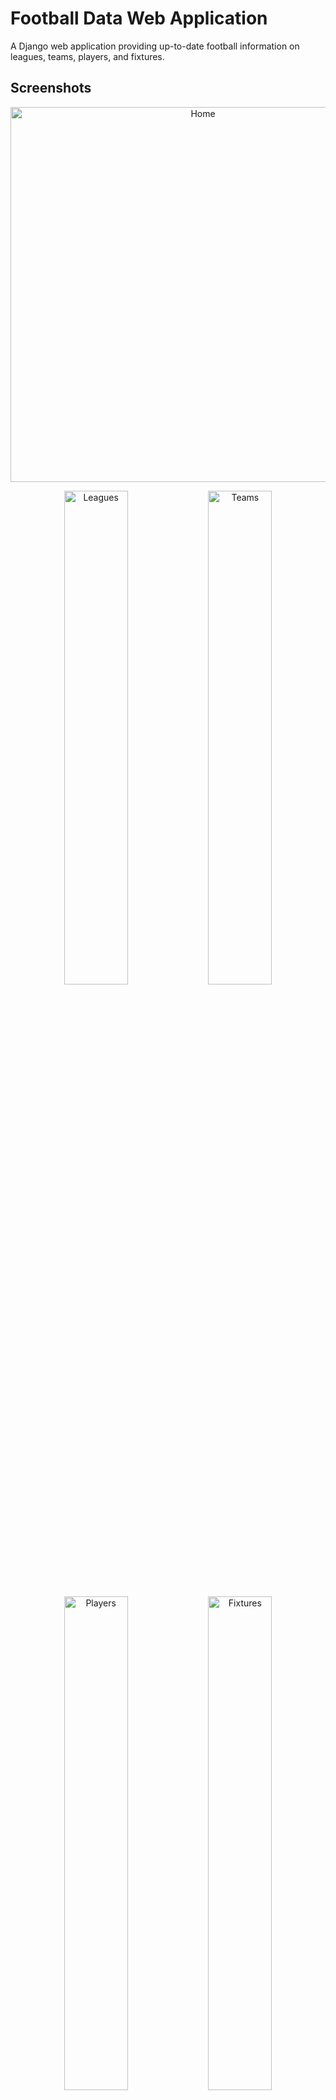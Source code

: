# Football Data Web Application

A Django web application providing up-to-date football information on leagues, teams, players, and fixtures.

## Screenshots

<p align="center">
  <img src="https://github.com/user-attachments/assets/996019c7-ade5-4831-858b-f33f54502770" width="600" alt="Home">
</p>

<p align="center">
  <img src="https://github.com/user-attachments/assets/e6ea85ad-93ca-48e1-b055-83f9f9e2ab9f" width="45%" alt="Leagues">
  <img src="https://github.com/user-attachments/assets/604d2957-e68e-43c8-9cca-49e9076b6e96" width="45%" alt="Teams">
</p>

<p align="center">
  <img src="https://github.com/user-attachments/assets/d83f12fd-1429-4552-bc9c-8c04854ddfb7" width="45%" alt="Players">
  <img src="https://github.com/user-attachments/assets/77edc361-c0f2-4bff-8397-3a931fefeb9b" width="45%" alt="Fixtures">
</p>

## Features
- Browse leagues, teams, and players
- View fixtures and results
- Responsive design
- Regular data updates via API

## Setup
1. Clone the repo: `git clone [repository-url]`
2. Navigate to the project directory: `cd [project-name]`
3. Create a virtual environment: `python -m venv venv`
4. Activate the virtual environment:
   - Windows: `venv\Scripts\activate`
   - macOS/Linux: `source venv/bin/activate`
5. Install dependencies: `pip install -r requirements.txt`
6. Create a `.env` file in the project root and add necessary environment variables
7. Create migrations: `python manage.py makemigrations`
8. Apply migrations: `python manage.py migrate`
9. Create a superuser: `python manage.py createsuperuser`
10. [Optional for development] Collect static files: `python manage.py collectstatic`
11. Start the development server: `python manage.py runserver`

## Usage
Visit `http://localhost:8000` to use the application.
Update data: `python manage.py update_football_data`
